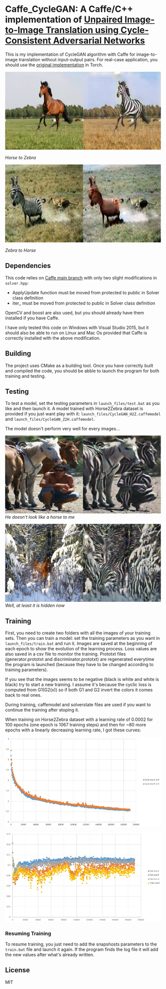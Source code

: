 # Caffe_CycleGAN: A Caffe/C++ implementation of [Unpaired Image-to-Image Translation using Cycle-Consistent Adversarial Networks](https://arxiv.org/pdf/1703.10593.pdf)

This is my implementation of CycleGAN algorithm with Caffe for image-to-image translation without input-output pairs. For real-case application, you should use the [original implementation](https://github.com/junyanz/CycleGAN) in Torch.

![Horse to zebra example](Assets/H2Z.png)

*Horse to Zebra*

![Zebra to horse example](Assets/Z2H.png)

*Zebra to Horse*

## Dependencies

This code relies on [Caffe main branch](https://github.com/BVLC/caffe) with only two slight modifications in `solver.hpp`: 

- ApplyUpdate function must be moved from protected to public in Solver class definition
- iter_ must be moved from protected to public in Solver class definition

OpenCV and boost are also used, but you should already have them installed if you have Caffe.

I have only tested this code on Windows with Visual Studio 2015, but it should also be able to run on Linux and Mac Os provided that Caffe is correctly installed with the above modification.

## Building

The project uses CMake as a building tool.
Once you have correctly built and compiled the code, you should be abble to launch the program for both training and testing.


## Testing

To test a model, set the testing parameters in `launch_files/test.bat` as you like and then launch it.
A model trained with Horse2Zebra dataset is provided if you just want play with it: `launch_files/CycleGAN_H2Z.caffemodel` and `launch_files/CycleGAN_Z2H.caffemodel`.

The model doesn't perform very well for every images...

![Failure case 1](Assets/Failure_case.png)
*He doesn't look like a horse to me*

![Failure case 2](Assets/Failure_case2.png)
*Well, at least it is hidden now*

## Training

First, you need to create two folders with all the images of your training sets. Then you can train a model: set the training parameters as you want in `launch_files/train.bat` and run it. Images are saved at the beginning of each epoch to show the evolution of the learning process. Loss values are also saved in a csv file to monitor the training. Prototxt files (generator.prototxt and discriminator.prototxt) are regenerated everytime the program is launched (because they have to be changed according to training parameters).

If you see that the images seems to be negative (black is white and white is black) try to start a new training. I assume it's because the cyclic loss is computed from G1(G2(x)) so if both G1 and G2 invert the colors it comes back to real ones.

During training, caffemodel and solverstate files are used if you want to continue the training after stoping it.

When training on Horse2Zebra dataset with a learning rate of 0.0002 for 100 epochs (one epoch is 1067 training steps) and then for ~80 more epochs with a linearly decreasing learning rate, I got these curves:

![Cyclic losses](Assets/Cyclic_loss.JPG)

![Discriminator losses curves](Assets/Discriminator_loss.JPG)

### Resuming Training

To resume training, you just need to add the snapshosts parameters to the `train.bat` file and launch it again. If the program finds the log file it will add the new values after what's already written.

## License

MIT